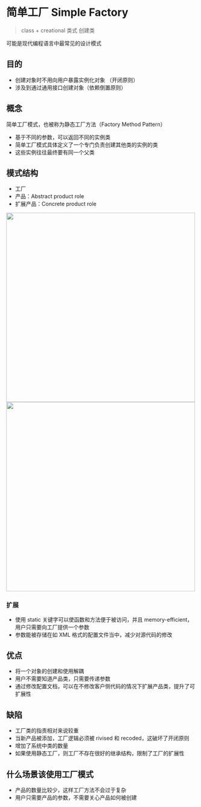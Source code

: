 # 简单工厂 Simple Factory

> class + creational 类式 创建类

可能是现代编程语言中最常见的设计模式

## 目的

- 创建对象时不用向用户暴露实例化对象 （开闭原则）
- 涉及到通过通用接口创建对象（依赖倒置原则）

## 概念

简单工厂模式，也被称为静态工厂方法（Factory Method Pattern）

- 基于不同的参数，可以返回不同的实例类
- 简单工厂模式具体定义了一个专门负责创建其他类的实例的类
- 这些实例往往最终要有同一个父类

## 模式结构

- 工厂
- 产品：Abstract product role
- 扩展产品：Concrete product role

<img src="https://cdn.jsdelivr.net/gh/z1the3/myCDNassets/assets/monorepo-project/projects/z1the3-doc/source/34353AFF791A17395A2703EA677A4C0D.png" width="500"/>

<img src="https://cdn.jsdelivr.net/gh/z1the3/myCDNassets/assets/monorepo-project/projects/z1the3-doc/source/1559017BEAD33198A0A4467D5681875D.png" width="500"/>

### 扩展

- 使用 static 关键字可以使函数和方法便于被访问，并且 memory-efficient，用户只需要向工厂提供一个参数
- 参数能被存储在如 XML 格式的配置文件当中，减少对源代码的修改

## 优点

- 将一个对象的创建和使用解耦
- 用户不需要知道产品类，只需要传递参数
- 通过修改配置文档，可以在不修改客户侧代码的情况下扩展产品类，提升了可扩展性

## 缺陷

- 工厂类的指责相对来说较重
- 当新产品被添加，工厂逻辑必须被 rivised 和 recoded，这破坏了开闭原则
- 增加了系统中类的数量
- 如果使用静态工厂，则工厂不存在很好的继承结构，限制了工厂的扩展性

## 什么场景该使用工厂模式

- 产品的数量比较少，这样工厂方法不会过于复杂
- 用户只需要产品的参数，不需要关心产品如何被创建
